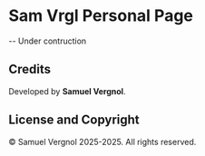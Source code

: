 # Sam Vrgl Personal Page

-- Under contruction

## Credits

Developed by **Samuel Vergnol**.

## License and Copyright

&copy; Samuel Vergnol 2025-2025. All rights reserved.
